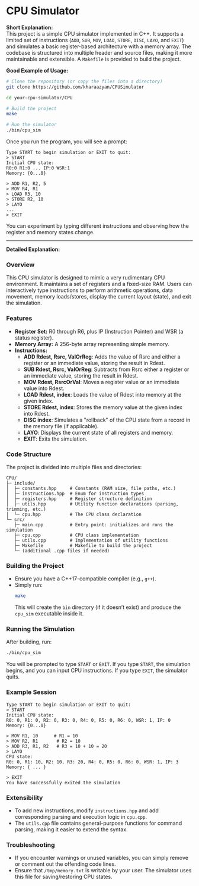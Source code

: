 # CPU Simulator

**Short Explanation:**  
This project is a simple CPU simulator implemented in C++. It supports a limited set of instructions (`ADD`, `SUB`, `MOV`, `LOAD`, `STORE`, `DISC`, `LAYO`, and `EXIT`) and simulates a basic register-based architecture with a memory array. The codebase is structured into multiple header and source files, making it more maintainable and extensible. A `Makefile` is provided to build the project.

**Good Example of Usage:**  
```bash
# Clone the repository (or copy the files into a directory)
git clone https://github.com/kharaazyan/CPUSimulator

cd your-cpu-simulator/CPU

# Build the project
make

# Run the simulator
./bin/cpu_sim
```

Once you run the program, you will see a prompt:
```
Type START to begin simulation or EXIT to quit:
> START
Initial CPU state:
R0:0 R1:0 ... IP:0 WSR:1
Memory: {0...0}

> ADD R1, R2, 5
> MOV R4, R1
> LOAD R3, 10
> STORE R2, 10
> LAYO
...
> EXIT
```

You can experiment by typing different instructions and observing how the register and memory states change.

---

**Detailed Explanation:**

### Overview
This CPU simulator is designed to mimic a very rudimentary CPU environment. It maintains a set of registers and a fixed-size RAM. Users can interactively type instructions to perform arithmetic operations, data movement, memory loads/stores, display the current layout (state), and exit the simulation.

### Features
- **Register Set:** R0 through R6, plus IP (Instruction Pointer) and WSR (a status register).
- **Memory Array:** A 256-byte array representing simple memory.
- **Instructions:**
  - **ADD Rdest, Rsrc, ValOrReg**: Adds the value of Rsrc and either a register or an immediate value, storing the result in Rdest.
  - **SUB Rdest, Rsrc, ValOrReg**: Subtracts from Rsrc either a register or an immediate value, storing the result in Rdest.
  - **MOV Rdest, RsrcOrVal**: Moves a register value or an immediate value into Rdest.
  - **LOAD Rdest, index**: Loads the value of Rdest into memory at the given index.
  - **STORE Rdest, index**: Stores the memory value at the given index into Rdest.
  - **DISC index**: Simulates a "rollback" of the CPU state from a record in the memory file (if applicable).
  - **LAYO**: Displays the current state of all registers and memory.
  - **EXIT**: Exits the simulation.

### Code Structure
The project is divided into multiple files and directories:

```
CPU/
├─ include/
│  ├─ constants.hpp     # Constants (RAM size, file paths, etc.)
│  ├─ instructions.hpp  # Enum for instruction types
│  ├─ registers.hpp     # Register structure definition
│  ├─ utils.hpp         # Utility function declarations (parsing, trimming, etc.)
│  └─ cpu.hpp           # The CPU class declaration
└─ src/
   ├─ main.cpp          # Entry point: initializes and runs the simulation
   ├─ cpu.cpp           # CPU class implementation
   ├─ utils.cpp         # Implementation of utility functions
   ├─ Makefile          # Makefile to build the project
   └─ (additional .cpp files if needed)
```

### Building the Project
- Ensure you have a C++17-compatible compiler (e.g., `g++`).
- Simply run:
  ```bash
  make
  ```
  This will create the `bin` directory (if it doesn’t exist) and produce the `cpu_sim` executable inside it.

### Running the Simulation
After building, run:
```bash
./bin/cpu_sim
```

You will be prompted to type `START` or `EXIT`. If you type `START`, the simulation begins, and you can input CPU instructions. If you type `EXIT`, the simulator quits.

### Example Session
```
Type START to begin simulation or EXIT to quit:
> START
Initial CPU state:
R0: 0, R1: 0, R2: 0, R3: 0, R4: 0, R5: 0, R6: 0, WSR: 1, IP: 0
Memory: {0...0}

> MOV R1, 10      # R1 = 10
> MOV R2, R1       # R2 = 10
> ADD R3, R1, R2   # R3 = 10 + 10 = 20
> LAYO
CPU state:
R0: 0, R1: 10, R2: 10, R3: 20, R4: 0, R5: 0, R6: 0, WSR: 1, IP: 3
Memory: { ... }

> EXIT
You have successfully exited the simulation
```

### Extensibility
- To add new instructions, modify `instructions.hpp` and add corresponding parsing and execution logic in `cpu.cpp`.
- The `utils.cpp` file contains general-purpose functions for command parsing, making it easier to extend the syntax.

### Troubleshooting
- If you encounter warnings or unused variables, you can simply remove or comment out the offending code lines.
- Ensure that `/tmp/memory.txt` is writable by your user. The simulator uses this file for saving/restoring CPU states.
